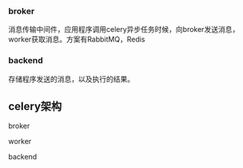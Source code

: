 ### broker
消息传输中间件，应用程序调用celery异步任务时候，向broker发送消息，worker获取消息。方案有RabbitMQ，Redis
### backend
存储程序发送的消息，以及执行的结果。
## celery架构
broker

worker

backend